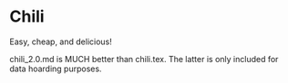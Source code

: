 # Chili
Easy, cheap, and delicious!

chili_2.0.md is MUCH better than chili.tex. The latter is only included for data hoarding purposes.
